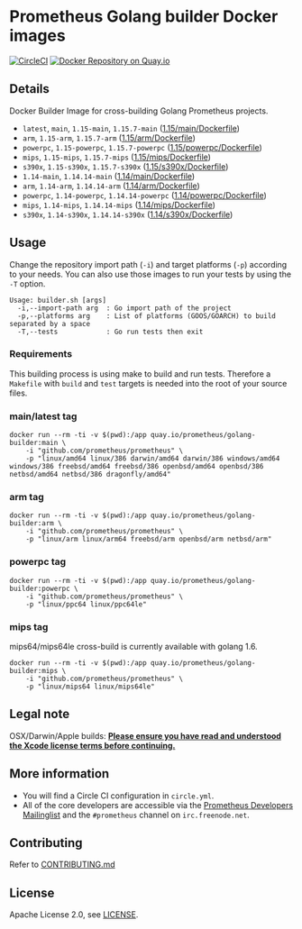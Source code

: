 # Prometheus Golang builder Docker images

[![CircleCI](https://circleci.com/gh/prometheus/golang-builder/tree/master.svg?style=shield)][circleci]
[![Docker Repository on Quay.io](https://quay.io/repository/prometheus/golang-builder/status)][quayio]

## Details

Docker Builder Image for cross-building Golang Prometheus projects.

- `latest`, `main`, `1.15-main`, `1.15.7-main` ([1.15/main/Dockerfile](1.15/main/Dockerfile))
- `arm`, `1.15-arm`, `1.15.7-arm` ([1.15/arm/Dockerfile](1.15/arm/Dockerfile))
- `powerpc`, `1.15-powerpc`, `1.15.7-powerpc` ([1.15/powerpc/Dockerfile](1.15/powerpc/Dockerfile))
- `mips`, `1.15-mips`, `1.15.7-mips` ([1.15/mips/Dockerfile](1.15/mips/Dockerfile))
- `s390x`, `1.15-s390x`, `1.15.7-s390x` ([1.15/s390x/Dockerfile](1.15/s390x/Dockerfile))
- `1.14-main`, `1.14.14-main` ([1.14/main/Dockerfile](1.14/main/Dockerfile))
- `arm`, `1.14-arm`, `1.14.14-arm` ([1.14/arm/Dockerfile](1.14/arm/Dockerfile))
- `powerpc`, `1.14-powerpc`, `1.14.14-powerpc` ([1.14/powerpc/Dockerfile](1.14/powerpc/Dockerfile))
- `mips`, `1.14-mips`, `1.14.14-mips` ([1.14/mips/Dockerfile](1.14/mips/Dockerfile))
- `s390x`, `1.14-s390x`, `1.14.14-s390x` ([1.14/s390x/Dockerfile](1.14/s390x/Dockerfile))

## Usage

Change the repository import path (`-i`) and target platforms (`-p`) according to your needs.
You can also use those images to run your tests by using the `-T` option.

```
Usage: builder.sh [args]
  -i,--import-path arg  : Go import path of the project
  -p,--platforms arg    : List of platforms (GOOS/GOARCH) to build separated by a space
  -T,--tests            : Go run tests then exit
```

### Requirements

This building process is using make to build and run tests.
Therefore a `Makefile` with `build` and `test` targets is needed into the root of your source files.

### main/latest tag

```
docker run --rm -ti -v $(pwd):/app quay.io/prometheus/golang-builder:main \
    -i "github.com/prometheus/prometheus" \
    -p "linux/amd64 linux/386 darwin/amd64 darwin/386 windows/amd64 windows/386 freebsd/amd64 freebsd/386 openbsd/amd64 openbsd/386 netbsd/amd64 netbsd/386 dragonfly/amd64"
```

### arm tag

```
docker run --rm -ti -v $(pwd):/app quay.io/prometheus/golang-builder:arm \
    -i "github.com/prometheus/prometheus" \
    -p "linux/arm linux/arm64 freebsd/arm openbsd/arm netbsd/arm"
```

### powerpc tag

```
docker run --rm -ti -v $(pwd):/app quay.io/prometheus/golang-builder:powerpc \
    -i "github.com/prometheus/prometheus" \
    -p "linux/ppc64 linux/ppc64le"
```

### mips tag

mips64/mips64le cross-build is currently available with golang 1.6.

```
docker run --rm -ti -v $(pwd):/app quay.io/prometheus/golang-builder:mips \
    -i "github.com/prometheus/prometheus" \
    -p "linux/mips64 linux/mips64le"
```

## Legal note

OSX/Darwin/Apple builds:
**[Please ensure you have read and understood the Xcode license
   terms before continuing.](https://www.apple.com/legal/sla/docs/xcode.pdf)**

## More information

  * You will find a Circle CI configuration in `circle.yml`.
  * All of the core developers are accessible via the [Prometheus Developers Mailinglist](https://groups.google.com/forum/?fromgroups#!forum/prometheus-developers) and the `#prometheus` channel on `irc.freenode.net`.

## Contributing

Refer to [CONTRIBUTING.md](CONTRIBUTING.md)

## License

Apache License 2.0, see [LICENSE](LICENSE).

[quayio]: https://quay.io/repository/prometheus/golang-builder
[circleci]: https://circleci.com/gh/prometheus/golang-builder


